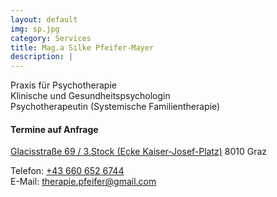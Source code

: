 ```yaml
---
layout: default
img: sp.jpg
category: Services
title: Mag.a Silke Pfeifer-Mayer
description: |
---
```

Praxis für Psychotherapie  
Klinische und Gesundheitspsychologin  
Psychotherapeutin (Systemische Familientherapie)  

#### Termine auf Anfrage
<a href="https://goo.gl/maps/E9QdVFVh5w4g4vWU9">Glacisstraße 69 / 3.Stock (Ecke Kaiser-Josef-Platz)</a> 
8010 Graz

Telefon: <a href="tel:+436606526744">+43 660 652 6744</a>  
E-Mail: <a href="mailto:therapie.pfeifer@gmail.com">therapie.pfeifer@gmail.com</a>


